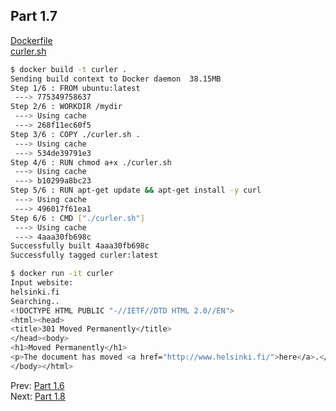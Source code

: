 ## Part 1.7

[Dockerfile](./Dockerfile)  
[curler.sh](./curler.sh)

```bash
$ docker build -t curler .
Sending build context to Docker daemon  38.15MB
Step 1/6 : FROM ubuntu:latest
 ---> 775349758637
Step 2/6 : WORKDIR /mydir
 ---> Using cache
 ---> 268f11ec60f5
Step 3/6 : COPY ./curler.sh .
 ---> Using cache
 ---> 534de39791e3
Step 4/6 : RUN chmod a+x ./curler.sh
 ---> Using cache
 ---> b10299a8bc23
Step 5/6 : RUN apt-get update && apt-get install -y curl
 ---> Using cache
 ---> 496017f61ea1
Step 6/6 : CMD ["./curler.sh"]
 ---> Using cache
 ---> 4aaa30fb698c
Successfully built 4aaa30fb698c
Successfully tagged curler:latest
```

```bash
$ docker run -it curler
Input website:
helsinki.fi
Searching..
<!DOCTYPE HTML PUBLIC "-//IETF//DTD HTML 2.0//EN">
<html><head>
<title>301 Moved Permanently</title>
</head><body>
<h1>Moved Permanently</h1>
<p>The document has moved <a href="http://www.helsinki.fi/">here</a>.</p>
</body></html>
```


Prev: [Part 1.6](../part1-6/part1-6.md)  
Next: [Part 1.8](../part1-8.md)

